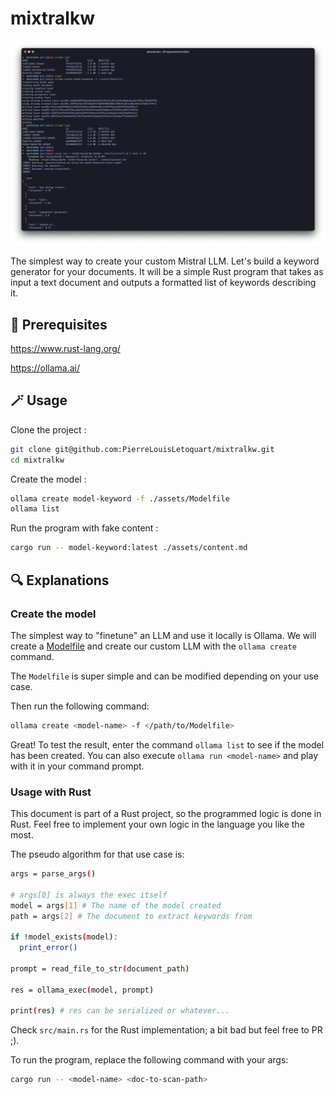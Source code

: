 # mixtralkw

![tabarnouche](./assets/ilIiLIIillL.png)

The simplest way to create your custom Mistral LLM. Let's build a keyword generator for your documents. It will be a simple Rust program that takes as input a text document and outputs a formatted list of keywords describing it.

## 🔗 Prerequisites

https://www.rust-lang.org/

https://ollama.ai/

## 🪄 Usage

Clone the project :

```bash
git clone git@github.com:PierreLouisLetoquart/mixtralkw.git
cd mixtralkw
```

Create the model :

```bash
ollama create model-keyword -f ./assets/Modelfile
ollama list
```

Run the program with fake content :

```bash
cargo run -- model-keyword:latest ./assets/content.md
```

## 🔍 Explanations

### Create the model

The simplest way to "finetune" an LLM and use it locally is Ollama. We will create a [Modelfile](https://github.com/ollama/ollama/blob/main/docs/modelfile.md) and create our custom LLM with the `ollama create` command.

The `Modelfile` is super simple and can be modified depending on your use case.

Then run the following command:

```bash
ollama create <model-name> -f </path/to/Modelfile>
```

Great! To test the result, enter the command `ollama list` to see if the model has been created. You can also execute `ollama run <model-name>` and play with it in your command prompt.

### Usage with Rust

This document is part of a Rust project, so the programmed logic is done in Rust. Feel free to implement your own logic in the language you like the most.

The pseudo algorithm for that use case is:

```bash
args = parse_args()

# args[0] is always the exec itself
model = args[1] # The name of the model created
path = args[2] # The document to extract keywords from

if !model_exists(model):
  print_error()

prompt = read_file_to_str(document_path)

res = ollama_exec(model, prompt)

print(res) # res can be serialized or whatever...
```

Check `src/main.rs` for the Rust implementation; a bit bad but feel free to PR ;).

To run the program, replace the following command with your args:

```bash
cargo run -- <model-name> <doc-to-scan-path>
```

